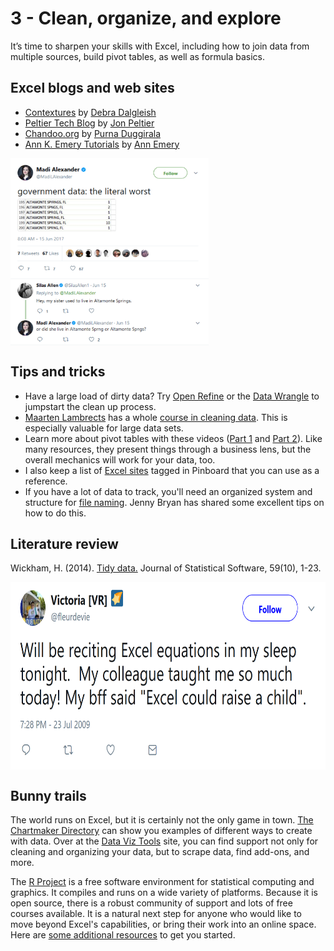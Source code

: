 # 3 - Clean, organize, and explore

It’s time to sharpen your skills with Excel, including how to join data from multiple sources, build pivot tables, as well as formula basics.

## Excel blogs and web sites ##
* [Contextures](http://blog.contextures.com/) by [Debra Dalgleish](https://twitter.com/ddalgleish)
* [Peltier Tech Blog](https://peltiertech.com/) by [Jon Peltier](https://twitter.com/jon_peltier)
* [Chandoo.org](http://chandoo.org/wp/) by [Purna Duggirala](https://twitter.com/r1c1)
* [Ann K. Emery Tutorials](http://annkemery.com/category/visualizing-data/tutorials/) by [Ann Emery](https://twitter.com/annkemery)

<a href="url"><img src="https://github.com/tlricherson/dataacademy/blob/master/graphics/MadiLAlexander.png" align="center" height="300"  ></a><br/>

## Tips and tricks ##
* Have a large load of dirty data? Try [Open Refine](http://openrefine.org/) or the [Data Wrangle](http://vis.stanford.edu/wrangler/) to jumpstart the clean up process.
* [Maarten Lambrects](https://twitter.com/maartenzam) has a whole [course in cleaning data](https://learno.net/courses/cleaning-data-in-excel). This is especially valuable for large data sets.
* Learn more about pivot tables with these videos ([Part 1](https://www.youtube.com/watch?v=9NUjHBNWe9M) and [Part 2](https://www.youtube.com/watch?v=g530cnFfk8Y)). Like many resources, they present things through a business lens, but the overall mechanics will work for your data, too.
* I also keep a list of [Excel sites](https://pinboard.in/u:tlricherson/t:Excel) tagged in Pinboard that you can use as a reference.
* If you have a lot of data to track, you'll need an organized system and structure for [file naming](http://www2.stat.duke.edu/~rcs46/lectures_2015/01-markdown-git/slides/naming-slides/naming-slides.pdf). Jenny Bryan has shared some excellent tips on how to do this.

## Literature review ##
Wickham, H. (2014). [Tidy data.](https://www.jstatsoft.org/article/view/v059i10/v59i10.pdf) Journal of Statistical Software, 59(10), 1-23.

<a href="url"><img src="https://github.com/tlricherson/dataacademy/blob/master/graphics/ExcelChild.PNG" align="center" height="300"  ></a>

## Bunny trails ##
The world runs on Excel, but it is certainly not the only game in town. [The Chartmaker Directory](http://chartmaker.visualisingdata.com/) can show you examples of different ways to create with data. Over at the [Data Viz Tools](http://dataviz.tools/) site, you can find support not only for cleaning and organizing your data, but to scrape data, find add-ons, and more. 

The [R Project](https://www.r-project.org/) is a free software environment for statistical computing and graphics. It compiles and runs on a wide variety of platforms. Because it is open source, there is a robust community of support and lots of free courses available. It is a natural next step for anyone who would like to move beyond Excel's capabilities, or bring their work into an online space. Here are [some additional resources](https://pinboard.in/u:tlricherson/t:R_Studio/) to get you started.
